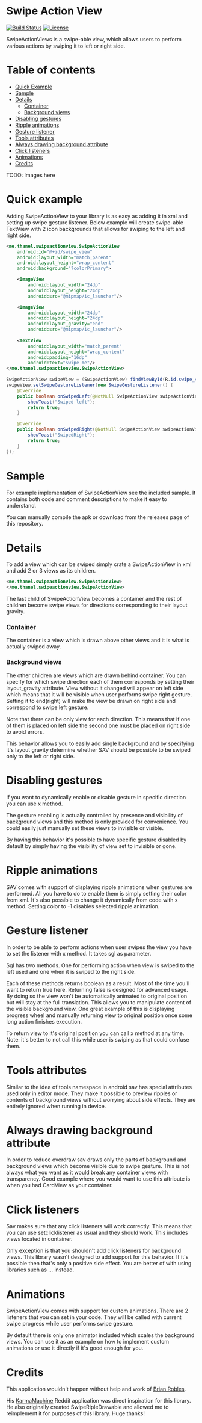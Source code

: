 # Swipe Action View

[![Build Status](https://travis-ci.com/Tunous/SwipeActionView.svg?token=axaKPJmKXjhfPLy7VR2f&branch=master)](https://travis-ci.com/Tunous/SwipeActionView)
[![License](https://img.shields.io/github/license/mashape/apistatus.svg)](https://github.com/Tunous/SwipeActionView/blobl/master/LICENSE)

SwipeActionViews is a swipe-able view, which allows users to perform various actions by swiping it to left or right side.

# Table of contents
- [Quick Example](#quick-example)
- [Sample](#sample)
- [Details](#details)
  - [Container](#container)
  - [Background views](#background-views)
- [Disabling gestures](#disabling-gestures)
- [Ripple animations](#ripple-animations)
- [Gesture listener](#gesture-listener)
- [Tools attributes](#tools-attributes)
- [Always drawing background attribute](#always-drawing-background-attribute)
- [Click listeners](#click-listeners)
- [Animations](#animations)
- [Credits](#credits)

TODO: Images here

# <a id="quick-example">Quick example</a>

Adding SwipeActionView to your library is as easy as adding it in xml and setting up swipe gesture listener.
Below example will create swipe-able TextView with 2 icon backgrounds that allows for swiping to the left and right side.

```xml
<me.thanel.swipeactionview.SwipeActionView
    android:id="@+id/swipe_view"
    android:layout_width="match_parent"
    android:layout_height="wrap_content"
    android:background="?colorPrimary">

    <ImageView
        android:layout_width="24dp"
        android:layout_height="24dp"
        android:src="@mipmap/ic_launcher"/>

    <ImageView
        android:layout_width="24dp"
        android:layout_height="24dp"
        android:layout_gravity="end"
        android:src="@mipmap/ic_launcher"/>
        
    <TextView
        android:layout_width="match_parent"
        android:layout_height="wrap_content"
        android:padding="16dp"
        android:text="Swipe me"/>
</me.thanel.swipeactionview.SwipeActionView>
```

```java
SwipeActionView swipeView = (SwipeActionView) findViewById(R.id.swipe_view);
swipeView.setSwipeGestureListener(new SwipeGestureListener() {
    @Override
    public boolean onSwipedLeft(@NotNull SwipeActionView swipeActionView) {
        showToast("Swiped left");
        return true;
    }

    @Override
    public boolean onSwipedRight(@NotNull SwipeActionView swipeActionView) {
        showToast("SwipedRight");
        return true;
    }
});
```

# <a id="sample">Sample</a>
For example implementation of SwipeActionView see the included sample. It contains both code and comment descriptions to make it easy to understand.

You can manually compile the apk or download from the releases page of this repository.

# <a id="details">Details</a>
To add a view which can be swiped simply crate a SwipeActionView in xml and add 2 or 3 views as its children.

```xml
<me.thanel.swipeactionview.SwipeActionView>
</me.thanel.swipeactionview.SwipeActionView>
```

The last child of SwipeActionView becomes a container and the rest of children become swipe views for directions corresponding to their layout gravity.

### <a id="container">Container</a>
The container is a view which is drawn above other views and it is what is actually swiped away.

### <a id="background-views">Background views</a>
The other children are views which are drawn behind container. You can specify for which swipe direction each of them corresponds by setting their layout_gravity attribute. View without it changed will appear on left side which means that it will be visible when user performs swipe right gesture. Setting it to end(right) will make the view be drawn on right side and correspond to swipe left gesture.

Note that there can be only view for each direction. This means that if one of them is placed on left side the second one must be placed on right side to avoid errors.

This behavior allows you to easily add single background and by specifying it's layout gravity determine whether SAV should be possible to be swiped only to the left or right side.

# <a id="disabling-gestures">Disabling gestures</a>
If you want to dynamically enable or disable gesture in specific direction you can use x method.

The gesture enabling is actually controlled by presence and visibility of background views and this method is only provided for convenience. You could easily just manually set these views to invisible or visible.

By having this behavior it's possible to have specific gesture disabled by default by simply having the visibility of view set to invisible or gone.

# <a id="ripple-animations">Ripple animations</a>
SAV comes with support of displaying ripple animations when gestures are performed. All you have to do to enable them is simply setting their color from xml. It's also possible to change it dynamically from code with x method. Setting color to -1 disables selected ripple animation.

# <a id="gesture-listener">Gesture listener</a>
In order to be able to perform actions when user swipes the view you have to set the listener with x method. It takes sgl as parameter.

Sgl has two methods. One for performing action when view is swiped to the left used and one when it is swiped to the right side.

Each of these methods returns boolean as a result. Most of the time you'll want to return true here. Returning false is designed for advanced usage. By doing so the view won't be automatically animated to original position but will stay at the full translation. This allows you to manipulate content of the visible background view. One great example of this is displaying progress wheel and manually returning view to original position once some long action finishes execution.

To return view to it's original position you can call x method at any time. Note: it's better to not call this while user is swiping as that could confuse them.

# <a id="tools-attributes">Tools attributes</a>
Similar to the idea of tools namespace in android sav has special attributes used only in editor mode. They make it possible to preview ripples or contents of background views without worrying about side effects. They are entirely ignored when running in device.

# <a id="always-drawing-background-attribute">Always drawing background attribute</a>
In order to reduce overdraw sav draws only the parts of background and background views which become visible due to swipe gesture. This is not always what you want as it would break any container views with transparency. Good example where you would want to use this attribute is when you had CardView as your container.

# <a id="click-listeners">Click listeners</a>
Sav makes sure that any click listeners will work correctly. This means that you can use setclicklistener as usual and they should work. This includes views located in container.

Only exception is that you shouldn't add click listeners for background views. This library wasn't designed to add support for this behavior. If it's possible then that's only a positive side effect. You are better of with using libraries such as ... instead.

# <a id="animations">Animations</a>
SwipeActionView comes with support for custom animations. There are 2 listeners that you can set in your code. They will be called with current swipe progress while user performs swipe gesture.

By default there is only one animator included which scales the background views. You can use it as an example on how to implement custom animations or use it directly if it's good enough for you.

# <a id="credits">Credits</a>
This application wouldn't happen without help and work of [Brian Robles].

His [KarmaMachine] Reddit application was direct inspiration for this library.
He also originally created SwipeRipleDrawable and allowed me to reimplement it for purposes of this library.
Huge thanks!

[Brian Robles]: https://github.com/brianrobles204
[KarmaMachine]: https://play.google.com/store/apps/details?id=com.brianrobles204.karmamachine
